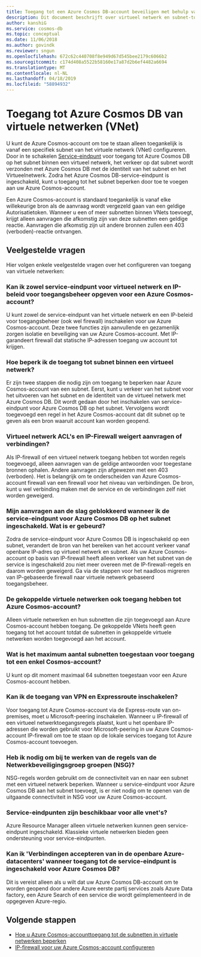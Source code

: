 ```yaml
---
title: Toegang tot een Azure Cosmos DB-account beveiligen met behulp van Azure Virtual Network service-eindpunt
description: Dit document beschrijft over virtueel netwerk en subnet-toegangsbeheer voor een Azure Cosmos-account.
author: kanshiG
ms.service: cosmos-db
ms.topic: conceptual
ms.date: 11/06/2018
ms.author: govindk
ms.reviewer: sngun
ms.openlocfilehash: 672c62c440708f8e949d67d545bee2179c6066b2
ms.sourcegitcommit: c174d408a5522b58160e17a87d2b6ef4482a6694
ms.translationtype: MT
ms.contentlocale: nl-NL
ms.lasthandoff: 04/18/2019
ms.locfileid: "58894932"
---
```

# <a name="access-azure-cosmos-db-from-virtual-networks-vnet"></a>Toegang tot Azure Cosmos DB van virtuele netwerken (VNet)

U kunt de Azure Cosmos-account om toe te staan alleen toegankelijk is vanaf een specifiek subnet van het virtuele netwerk (VNet) configureren. Door in te schakelen [Service-eindpunt](../virtual-network/virtual-network-service-endpoints-overview.md) voor toegang tot Azure Cosmos DB op het subnet binnen een virtueel netwerk, het verkeer op dat subnet wordt verzonden met Azure Cosmos DB met de identiteit van het subnet en het Virtueelnetwerk. Zodra het Azure Cosmos DB-service-eindpunt is ingeschakeld, kunt u toegang tot het subnet beperken door toe te voegen aan uw Azure Cosmos-account.

Een Azure Cosmos-account is standaard toegankelijk is vanaf elke willekeurige bron als de aanvraag wordt vergezeld gaan van een geldige Autorisatietoken. Wanneer u een of meer subnetten binnen VNets toevoegt, krijgt alleen aanvragen die afkomstig zijn van deze subnetten een geldige reactie. Aanvragen die afkomstig zijn uit andere bronnen zullen een 403 (verboden)-reactie ontvangen. 

## <a name="frequently-asked-questions"></a>Veelgestelde vragen

Hier volgen enkele veelgestelde vragen over het configureren van toegang van virtuele netwerken:

### <a name="can-i-specify-both-virtual-network-service-endpoint-and-ip-access-control-policy-on-an-azure-cosmos-account"></a>Kan ik zowel service-eindpunt voor virtueel netwerk en IP-beleid voor toegangsbeheer opgeven voor een Azure Cosmos-account? 

U kunt zowel de service-eindpunt van het virtuele netwerk en een IP-beleid voor toegangsbeheer (ook wel firewall) inschakelen voor uw Azure Cosmos-account. Deze twee functies zijn aanvullende en gezamenlijk zorgen isolatie en beveiliging van uw Azure Cosmos-account. Met IP-garandeert firewall dat statische IP-adressen toegang uw account tot krijgen. 

### <a name="how-do-i-limit-access-to-subnet-within-a-virtual-network"></a>Hoe beperk ik de toegang tot subnet binnen een virtueel netwerk? 

Er zijn twee stappen die nodig zijn om toegang te beperken naar Azure Cosmos-account van een subnet. Eerst, kunt u verkeer van het subnet voor het uitvoeren van het subnet en de identiteit van de virtueel netwerk met Azure Cosmos DB. Dit wordt gedaan door het inschakelen van service-eindpunt voor Azure Cosmos DB op het subnet. Vervolgens wordt toegevoegd een regel in het Azure Cosmos-account dat dit subnet op te geven als een bron waaruit account kan worden geopend.

### <a name="will-virtual-network-acls-and-ip-firewall-reject-requests-or-connections"></a>Virtueel netwerk ACL's en IP-Firewall weigert aanvragen of verbindingen? 

Als IP-firewall of een virtueel netwerk toegang hebben tot worden regels toegevoegd, alleen aanvragen van de geldige antwoorden voor toegestane bronnen ophalen. Andere aanvragen zijn afgewezen met een 403 (verboden). Het is belangrijk om te onderscheiden van Azure Cosmos-account firewall van een firewall voor het niveau van verbindingen. De bron, kunt u wel verbinding maken met de service en de verbindingen zelf niet worden geweigerd.

### <a name="my-requests-started-getting-blocked-when-i-enabled-service-endpoint-to-azure-cosmos-db-on-the-subnet-what-happened"></a>Mijn aanvragen aan de slag geblokkeerd wanneer ik de service-eindpunt voor Azure Cosmos DB op het subnet ingeschakeld. Wat is er gebeurd?

Zodra de service-eindpunt voor Azure Cosmos DB is ingeschakeld op een subnet, verandert de bron van het bereiken van het account verkeer vanaf openbare IP-adres op virtueel netwerk en subnet. Als uw Azure Cosmos-account op basis van IP-firewall heeft alleen verkeer van het subnet van de service is ingeschakeld zou niet meer overeen met de IP-firewall-regels en daarom worden geweigerd. Ga via de stappen voor het naadloos migreren van IP-gebaseerde firewall naar virtuele netwerk gebaseerd toegangsbeheer.

### <a name="do-the-peered-virtual-networks-also-have-access-to-azure-cosmos-account"></a>De gekoppelde virtuele netwerken ook toegang hebben tot Azure Cosmos-account? 
Alleen virtuele netwerken en hun subnetten die zijn toegevoegd aan Azure Cosmos-account hebben toegang. De gekoppelde VNets heeft geen toegang tot het account totdat de subnetten in gekoppelde virtuele netwerken worden toegevoegd aan het account.

### <a name="what-is-the-maximum-number-of-subnets-allowed-to-access-a-single-cosmos-account"></a>Wat is het maximum aantal subnetten toegestaan voor toegang tot een enkel Cosmos-account? 
U kunt op dit moment maximaal 64 subnetten toegestaan voor een Azure Cosmos-account hebben.

### <a name="can-i-enable-access-from-vpn-and-express-route"></a>Kan ik de toegang van VPN en Expressroute inschakelen? 
Voor toegang tot Azure Cosmos-account via de Express-route van on-premises, moet u Microsoft-peering inschakelen. Wanneer u IP-firewall of een virtueel netwerktoegangsregels plaatst, kunt u het openbare IP-adressen die worden gebruikt voor Microsoft-peering in uw Azure Cosmos-account IP-firewall om toe te staan op de lokale services toegang tot Azure Cosmos-account toevoegen. 

### <a name="do-i-need-to-update-the-network-security-groups-nsg-rules"></a>Heb ik nodig om bij te werken van de regels van de Netwerkbeveiligingsgroep groepen (NSG)? 
NSG-regels worden gebruikt om de connectiviteit van en naar een subnet met een virtueel netwerk beperken. Wanneer u service-eindpunt voor Azure Cosmos DB aan het subnet toevoegt, is er niet nodig om te openen van de uitgaande connectiviteit in NSG voor uw Azure Cosmos-account. 

### <a name="are-service-endpoints-available-for-all-vnets"></a>Service-eindpunten zijn beschikbaar voor alle vnet's?
Azure Resource Manager alleen virtuele netwerken kunnen geen service-eindpunt ingeschakeld. Klassieke virtuele netwerken bieden geen ondersteuning voor service-eindpunten.

### <a name="can-i-accept-connections-from-within-public-azure-datacenters-when-service-endpoint-access-is-enabled-for-azure-cosmos-db"></a>Kan ik 'Verbindingen accepteren van in de openbare Azure-datacenters' wanneer toegang tot de service-eindpunt is ingeschakeld voor Azure Cosmos DB?  
Dit is vereist alleen als u wilt dat uw Azure Cosmos DB-account om te worden geopend door andere Azure eerste partij services zoals Azure Data factory, een Azure Search of een service die wordt geïmplementeerd in de opgegeven Azure-regio.


## <a name="next-steps"></a>Volgende stappen

* [Hoe u Azure Cosmos-accounttoegang tot de subnetten in virtuele netwerken beperken](how-to-configure-vnet-service-endpoint.md)
* [IP-firewall voor uw Azure Cosmos-account configureren](how-to-configure-firewall.md)

